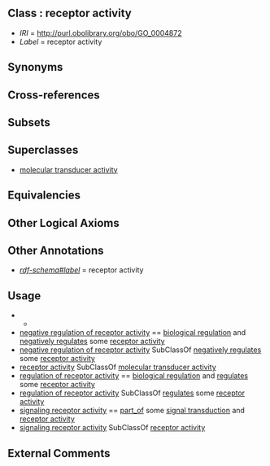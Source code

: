 
## Class : receptor activity

 * *IRI* = http://purl.obolibrary.org/obo/GO_0004872
 * *Label* = receptor activity

## Synonyms


## Cross-references


## Subsets


## Superclasses

 * [molecular transducer activity](../../GO/89/GO_0060089.md)

## Equivalencies


## Other Logical Axioms


## Other Annotations

 * *[rdf-schema#label](../../el/rdf-schema#label.md)* = receptor activity

## Usage

 * -
 * [negative regulation of receptor activity](../../GO/72/GO_2000272.md) == [biological regulation](../../GO/07/GO_0065007.md) and [negatively regulates](../../RO/12/RO_0002212.md) some [receptor activity](../../GO/72/GO_0004872.md)
 * [negative regulation of receptor activity](../../GO/72/GO_2000272.md) SubClassOf [negatively regulates](../../RO/12/RO_0002212.md) some [receptor activity](../../GO/72/GO_0004872.md)
 * [receptor activity](../../GO/72/GO_0004872.md) SubClassOf [molecular transducer activity](../../GO/89/GO_0060089.md)
 * [regulation of receptor activity](../../GO/69/GO_0010469.md) == [biological regulation](../../GO/07/GO_0065007.md) and [regulates](../../RO/11/RO_0002211.md) some [receptor activity](../../GO/72/GO_0004872.md)
 * [regulation of receptor activity](../../GO/69/GO_0010469.md) SubClassOf [regulates](../../RO/11/RO_0002211.md) some [receptor activity](../../GO/72/GO_0004872.md)
 * [signaling receptor activity](../../GO/23/GO_0038023.md) == [part_of](../../BFO/50/BFO_0000050.md) some [signal transduction](../../GO/65/GO_0007165.md) and [receptor activity](../../GO/72/GO_0004872.md)
 * [signaling receptor activity](../../GO/23/GO_0038023.md) SubClassOf [receptor activity](../../GO/72/GO_0004872.md)

## External Comments

